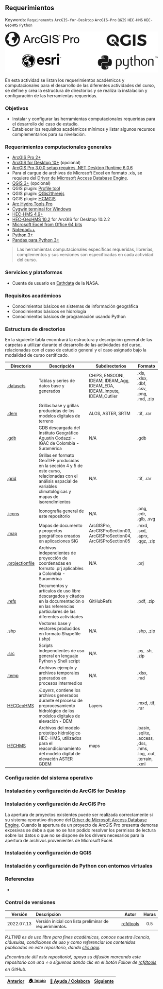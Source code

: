 ## Requerimientos
Keywords: `Requirements` `ArcGIS-for-Desktop` `ArcGIS-Pro` `QGIS` `HEC-HMS` `HEC-GeoHMS` `Python`

![R.LTWB](Graph/Requirement.png)

En esta actividad se listan los requerimientos académicos y computacionales para el desarrollo de las diferentes actividades del curso, se define y crea la estructura de directorios y se realiza la instalación y configuración de las herramientas requeridas.


### Objetivos

* Instalar y configurar las herramientas computacionales requeridas para el desarrollo del caso de estudio.
* Establecer los requisitos académicos mínimos y listar algunos recursos complementarios para su nivelación.


### Requerimientos computacionales generales

* [ArcGIS Pro 2+](https://pro.arcgis.com/en/pro-app/latest/get-started/download-arcgis-pro.htm)
* [ArcGIS for Desktop 10+](https://desktop.arcgis.com/es/desktop/) (opcional)
* [ArcGIS Pro 3.0.0 setup requires .NET Desktop Runtime 6.0.6](https://dotnet.microsoft.com/en-us/download/dotnet/6.0) 
* Para el cargue de archivos de Microsoft Excel en formato .xls, se requiere del [Driver de Microsoft Access Database Engine](https://www.microsoft.com/en-us/download/confirmation.aspx?id=54920).
* [QGIS 3+](https://qgis.org/) (opcional)
* QGIS plugin: [Profile tool](https://plugins.qgis.org/plugins/profiletool/)
* QGIS plugin: [QGis2threejs](https://plugins.qgis.org/plugins/Qgis2threejs/)
* QGIS plugin: [HCMGIS](https://plugins.qgis.org/plugins/HCMGIS/)
* [Arc Hydro Tools Pro](http://downloads.esri.com/archydro/archydro/setup/Pro/)
* [Cygwin terminal for Windows](https://www.cygwin.com/)
* [HEC-HMS 4.9+](https://www.hec.usace.army.mil/software/hec-hms/) 
* [HEC-GeoHMS 10.2](https://www.hec.usace.army.mil/software/hec-geohms/downloads.aspx) for ArcGIS for Desktop 10.2.2
* [Microsoft Excel from Office 64 bits](https://aka.ms/office-install)
* [Notepad++](https://notepad-plus-plus.org)
* [Python 3+](https://www.python.org/)
* [Pandas para Python 3+](https://pandas.pydata.org/)

> Las herramientas computacionales específicas requeridas, librerías, complementos y sus versiones son especificadas en cada actividad del curso.

### Servicios y plataformas

* Cuenta de usuario en [Eathdata](../../Section02/UserCreation) de la NASA.


### Requisitos académicos

* Conocimientos básicos en sistemas de información geográfica
* Conocimientos básicos en hidrología
* Conocimientos básicos de programación usando Python


### Estructura de directorios

En la siguiente tabla encontrará la estructura y descripción general de las carpetas a utilizar durante el desarrollo de las actividades del curso, relacionadas con el caso de estudio general y el caso asignado bajo la modalidad de curso certificado.

| Directorio                               | Descripción                                                                                                                                                           | Subdirectorios                                                           | Formato                                                          |
|------------------------------------------|-----------------------------------------------------------------------------------------------------------------------------------------------------------------------|--------------------------------------------------------------------------|------------------------------------------------------------------|
| [.datasets](../../.datasets)             | Tablas y series de datos base y generados                                                                                                                             | CHIPS, ENSOONI, IDEAM, IDEAM_Agg, IDEAM_EDA, IDEAM_Impute, IDEAM_Outlier | .xls, .xlsx, .dbf, .csv, .png, .md, .zip                         |
| [.dem](../../.dem)                       | Grillas base y grillas producidas de los modelos digitales de terreno                                                                                                 | ALOS, ASTER, SRTM                                                        | .tif, .rar                                                       |
| [.gdb](../../.gdb)                       | GDB descargada del Instituto Geográfico Agustín Codazzi - IGAC de Colombia - Suramérica                                                                               | N/A                                                                      | .gdb                                                             |
| [.grid](../../.grid)                     | Grillas en formato GeoTIFF producidas en la sección 4 y 5 de este curso, relacionadas con el análisis espacial de variables climatológicas y mapas de isorendimientos | N/A                                                                      | .tif, .rar                                                       |
| [.icons](../../.icons)                   | Iconografía general de este repositorio                                                                                                                               | N/A                                                                      | .png, .cdr, .glb, .svg                                           |
| [.map](../../.map)                       | Mapas de documento y proyectos geográficos creados en aplicaciones SIG                                                                                                | ArcGISPro, ArcGISProSection03, ArcGISProSection04, ArcGISProSection05    | .mxd, .sxd, .aprx, .qgz, .zip                                    |
| [.projectionfile](../../.projectionfile) | Archivos independientes de proyección de coordenadas en formato .prj aplicables a Colombia - Suramérica                                                               | N/A                                                                      | .prj                                                             |
| [.refs](../../.refs)                     | Documentos y artículos de uso libre descargados y citados en la documentación o en las referencias particulares de las diferentes actividades                         | GitHubRefs                                                               | .pdf, .zip                                                       |
| [.shp](../../.shp)                       | Vectores base y vectores producidos en formato Shapefile (.shp)                                                                                                       | N/A                                                                      | .shp, .zip                                                       |
| [.src](../../.src)                       | Scripts independientes de uso general en lenguaje Python y Shell script                                                                                               | N/A                                                                      | .py, .sh, .zip                                                   |
| [.temp](../../.temp)                     | Archivos ejemplo y archivos temporales generados en procesos intermedios                                                                                              | N/A                                                                      | .xlsx, .md                                                       |
| [HECGeoHMS](../../HECGeoHMS)             | _/Layers_, contiene los archivos generados durante el proceso de preprocesamiento hidrológico de los modelos digitales de elevación - DEM                             | Layers                                                                   | .mxd, .tif, .rar                                                 |
| [HECHMS](../../HECHMS)                   | Archivos del modelo prototipo hidrológico HEC-HMS, utilizados para el reacondicionamiento del modelo digital de elevación ASTER GDEM                                  | maps                                                                     | .basin, .sqlite, .access, ,dss, .hms, .log, .out, .terrain, .xml |



### Configuración del sistema operativo


### Instalación y configuración de ArcGIS for Desktop


### Instalación y configuración de ArcGIS Pro

La apertura de proyectos existentes puede ser realizada correctamente si su sistema operativo dispone del [Driver de Microsoft Access Database Engine](https://www.microsoft.com/en-us/download/confirmation.aspx?id=54920). Cuando la apertura de un proyecto de ArcGIS Pro presenta demoras excesivas se debe a que no se han podido resolver los permisos de lectura sobre los datos o que no se dispone de los drivers necesarios para la apertura de archivos provenientes de Microsoft Excel.

### Instalación y configuración de QGIS


### Instalación y configuración de Python con entornos virtuales


### Referencias

* 



### Control de versiones

| Versión     | Descripción                                              | Autor                                      | Horas  |
|-------------|:---------------------------------------------------------|--------------------------------------------|:------:|
| 2022.07.13  | Versión inicial con lista preliminar de requerimientos.  | [rcfdtools](https://github.com/rcfdtools)  |  0.5   |


_R.LTWB es de uso libre para fines académicos, conoce nuestra licencia, cláusulas, condiciones de uso y como referenciar los contenidos publicados en este repositorio, dando [clic aquí](https://github.com/rcfdtools/R.LTWB/wiki/License)._

_¡Encontraste útil este repositorio!, apoya su difusión marcando este repositorio con una ⭐ o síguenos dando clic en el botón Follow de [rcfdtools](https://github.com/rcfdtools) en GitHub._

| [Anterior](../WhatIsLTWB) | [:house: Inicio](../../Readme.md) | [:beginner: Ayuda / Colabora](https://github.com/rcfdtools/R.LTWB/discussions/999) | [Siguiente](../CaseStudy) |
|---------------------------|-----------------------------------|------------------------------------------------------------------------------------|---------------------------|